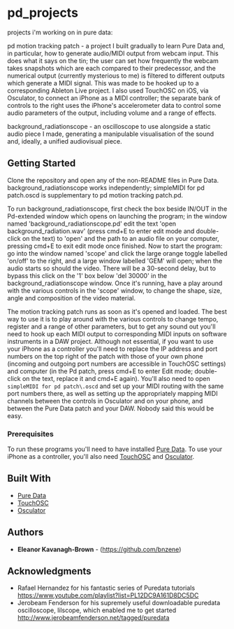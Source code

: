 # pd_projects
projects i'm working on in pure data:

pd motion tracking patch - a project I built gradually to learn Pure Data and, in particular, how to generate audio/MIDI output from webcam input. This does what it says on the tin; the user can set how frequently the webcam takes snapshots which are each compared to their predecessor, and the numerical output (currently mysterious to me) is filtered to different outputs which generate a MIDI signal. This was made to be hooked up to a corresponding Ableton Live project. I also used TouchOSC on iOS, via Osculator, to connect an iPhone as a MIDI controller; the separate bank of controls to the right uses the iPhone's accelerometer data to control some audio parameters of the output, including volume and a range of effects.

background_radiationscope - an oscilloscope to use alongside a static audio piece I made, generating a manipulable visualisation of the sound and, ideally, a unified audiovisual piece.

## Getting Started

Clone the repository and open any of the non-README files in Pure Data. background_radiationscope works independently; simpleMIDI for pd patch\.oscd is supplementary to  pd motion tracking patch.pd.

To run background_radiationscope, first check the box beside IN/OUT in the Pd-extended window which opens on launching the program; in the window named 'background_radiationscope.pd' edit the text 'open background_radiation.wav' (press cmd+E to enter edit mode and double-click on the text) to 'open' and the path to an audio file on your computer, pressing cmd+E to exit edit mode once finished. 
Now to start the program: go into the window named 'scope' and click the large orange toggle labelled 'on/off' to the right, and a large window labelled 'GEM' will open; when the audio starts so should the video. There will be a 30-second delay, but to bypass this click on the '1' box below 'del 30000' in the background_radiationscope window. Once it's running, have a play around with the various controls in the 'scope' window, to change the shape, size, angle and composition of the video material.

The motion tracking patch runs as soon as it's opened and loaded. The best way to use it is to play around with the various controls to change tempo, register and a range of other parameters, but to get any sound out you'll need to hook up each MIDI output to corresponding MIDI inputs on software instruments in a DAW project. Although not essential, if you want to use your iPhone as a controller you'll need to replace the IP address and port numbers on the top right of the patch with those of your own phone (incoming and outgoing port numbers are accessible in TouchOSC settings) and computer (in the Pd patch, press cmd+E to enter Edit mode; double-click on the text, replace it and cmd+E again). You'll also need to open ``` simpleMIDI for pd patch\.oscd ``` and set up your MIDI routing with the same port numbers there, as well as setting up the appropriately mapping MIDI channels between the controls in Osculator and on your phone, and between the Pure Data patch and your DAW. Nobody said this would be easy.

### Prerequisites

To run these programs you'll need to have installed [Pure Data](http://puredata.info/downloads/pure-data).
To use your iPhone as a controller, you'll also need [TouchOSC](https://hexler.net/software/touchosc) and [Osculator](https://osculator.net).

## Built With

* [Pure Data](http://puredata.info/downloads/pure-data)
* [TouchOSC](https://hexler.net/software/touchosc)
* [Osculator](https://osculator.net)

## Authors

* **Eleanor Kavanagh-Brown** - (https://github.com/bnzene)

## Acknowledgments

* Rafael Hernandez for his fantastic series of Puredata tutorials https://www.youtube.com/playlist?list=PL12DC9A161D8DC5DC
* Jerobeam Fenderson for his supremely useful downloadable puredata oscilloscope, lilscope, which enabled me to get started http://www.jerobeamfenderson.net/tagged/puredata
